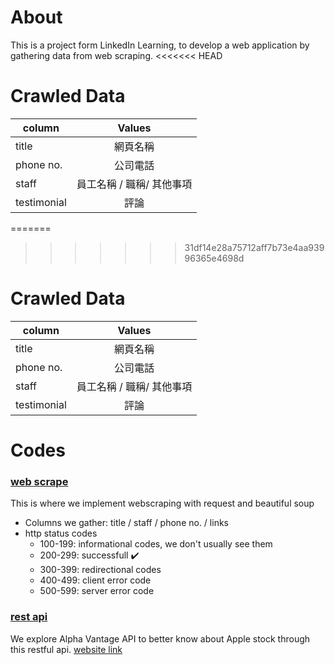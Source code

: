 # About
This is a project form LinkedIn Learning, to develop a web application by gathering data from web scraping.
<<<<<<< HEAD

# Crawled Data

| column        |  Values         
| ------------- |:-------------:|
| title| 網頁名稱  | 
| phone no. | 公司電話  | 
|  staff | 員工名稱 / 職稱/ 其他事項|  
|testimonial| 評論|
=======
>>>>>>> 31df14e28a75712aff7b73e4aa93996365e4698d

# Crawled Data
| column        |  Values         
| ------------- |:-------------:|
| title| 網頁名稱  | 
| phone no. | 公司電話  | 
|  staff | 員工名稱 / 職稱/ 其他事項|  
|testimonial| 評論|
# Codes
### [web scrape](pet-widsom-medicine/web_scrape.py)
This is where we implement webscraping with request and beautiful soup
* Columns we gather: title / staff / phone no. / links
* http status codes
  * 100-199: informational codes, we don't usually see them
  * 200-299: successfull :heavy_check_mark:  
  * 300-399: redirectional codes
  * 400-499: client error code
  * 500-599: server error code
### [rest api](pet-widsom-medicine/rest_api.py)
We explore Alpha Vantage API to better know about Apple stock through this restful api. [website link](https://www.alphavantage.co/)